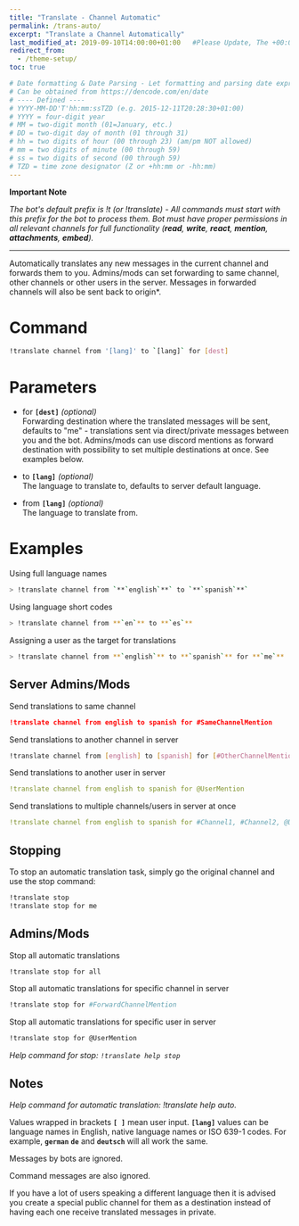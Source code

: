```yaml
---
title: "Translate - Channel Automatic"
permalink: /trans-auto/
excerpt: "Translate a Channel Automatically"
last_modified_at: 2019-09-10T14:00:00+01:00   #Please Update, The +00:00 is the Time Zone difference
redirect_from:
  - /theme-setup/
toc: true

# Date formatting & Date Parsing - Let formatting and parsing date expressed in ISO8601 format.
# Can be obtained from https://dencode.com/en/date
# ---- Defined ----
# YYYY-MM-DD'T'hh:mm:ssTZD (e.g. 2015-12-11T20:28:30+01:00)
# YYYY = four-digit year
# MM = two-digit month (01=January, etc.)
# DD = two-digit day of month (01 through 31)
# hh = two digits of hour (00 through 23) (am/pm NOT allowed)
# mm = two digits of minute (00 through 59)
# ss = two digits of second (00 through 59)
# TZD = time zone designator (Z or +hh:mm or -hh:mm)
---
```


**Important Note**

*The bot's default prefix is !t (or !translate) - All commands must start with this prefix for the bot to process them.
Bot must have proper permissions in all relevant channels for full functionality (**read**, **write**, **react**, **mention**, **attachments**, **embed**).*

----

Automatically translates any new messages in the current channel and forwards them to you. Admins/mods can set forwarding to same channel, other channels or other users in the server. Messages in forwarded channels will also be sent back to origin*.

# Command
```bash
!translate channel from '[lang]' to `[lang]` for [dest]
```

# Parameters
* for **`[dest]`** _(optional)_  
Forwarding destination where the translated messages will be sent, defaults to "me" - translations sent via direct/private messages between you and the bot. Admins/mods can use discord mentions as forward destination with possibility to set multiple destinations at once. See examples below.

* to **`[lang]`** _(optional)_  
The language to translate to, defaults to server default language.

* from **`[lang]`** _(optional)_  
The language to translate from.

# Examples  
Using full language names
```bash
> !translate channel from `**`english`**` to `**`spanish`**`
```

Using language short codes
```bash
> !translate channel from **`en`** to **`es`**  
```

Assigning a user as the target for translations
```bash
> !translate channel from **`english`** to **`spanish`** for **`me`**
```


## Server Admins/Mods
Send translations to same channel
```json
!translate channel from english to spanish for #SameChannelMention
```

Send translations to another channel in server
```bash
!translate channel from [english] to [spanish] for [#OtherChannelMention]  
```

Send translations to another user in server
```yaml
!translate channel from english to spanish for @UserMention
```

Send translations to multiple channels/users in server at once
```yaml
!translate channel from english to spanish for #Channel1, #Channel2, @User1, @User2
```

## Stopping
To stop an automatic translation task, simply go the original channel and use the stop command:
```bash
!translate stop  
!translate stop for me
```

## Admins/Mods
Stop all automatic translations
```bash
!translate stop for all
```

Stop all automatic translations for specific channel in server
```bash
!translate stop for #ForwardChannelMention
```

Stop all automatic translations for specific user in server
```bash
!translate stop for @UserMention
```

*Help command for stop: `!translate help stop`*

## Notes
*Help command for automatic translation: !translate help auto.*

Values wrapped in brackets **`[ ]`** mean user input.
**`[lang]`** values can be language names in English, native language names or ISO 639-1 codes. For example, **`german`** **`de`** and **`deutsch`** will all work the same.

Messages by bots are ignored.

Command messages are also ignored.

If you have a lot of users speaking a different language then it is advised you create a special public channel for them as a destination instead of having each one receive translated messages in private.
